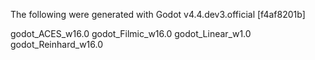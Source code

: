 The following were generated with Godot v4.4.dev3.official [f4af8201b]

godot_ACES_w16.0
godot_Filmic_w16.0
godot_Linear_w1.0
godot_Reinhard_w16.0